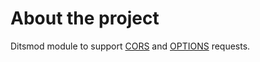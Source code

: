# About the project

Ditsmod module to support [CORS][1] and [OPTIONS][2] requests.

[1]: https://developer.mozilla.org/en-US/docs/Web/HTTP/CORS
[2]: https://developer.mozilla.org/en-US/docs/Web/HTTP/Methods/OPTIONS
